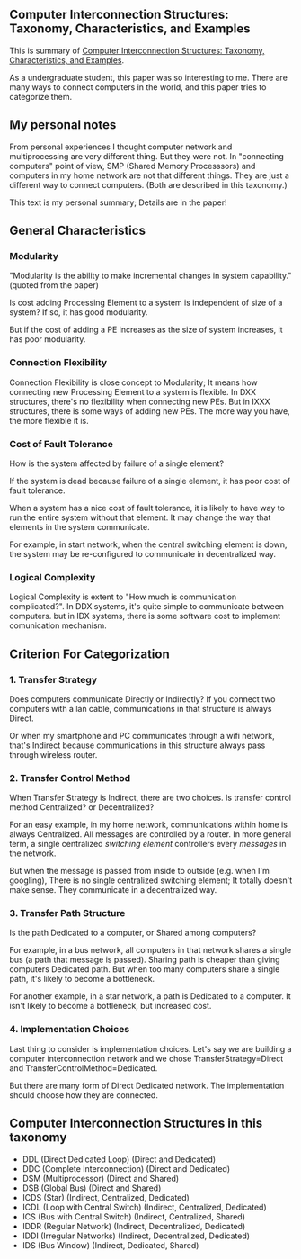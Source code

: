 ##  Computer Interconnection Structures: Taxonomy, Characteristics, and Examples

This is summary of [Computer Interconnection Structures: Taxonomy, Characteristics, and Examples](https://dl.acm.org/doi/10.1145/356654.356658).

As a undergraduate student, this paper was so interesting to me. There are many ways to connect computers in the world, and this paper tries to categorize them.  

## My personal notes

From personal experiences I thought computer network and multiprocessing are very different thing. But they were not. In "connecting computers" point of view, SMP (Shared Memory Processsors) and computers in my home network are not that different things. They are just a different way to connect computers. (Both are described in this taxonomy.)  

This text is my personal summary; Details are in the paper!  

## General Characteristics

### Modularity

"Modularity is the ability to make incremental changes in system capability." (quoted from the paper)

Is cost adding Processing Element to a system is independent of size of a system? If so, it has good modularity.  

But if the cost of adding a PE increases as the size of system increases, it has poor modularity.

### Connection Flexibility

Connection Flexibility is close concept to Modularity; It means how connecting new Processing Element to a system is flexible. In DXX structures, there's no flexibility when connecting new PEs. But in IXXX structures, there is some ways of adding new PEs. The more way you have, the more flexible it is.

### Cost of Fault Tolerance

How is the system affected by failure of a single element?  

If the system is dead because failure of a single element, it has poor cost of fault tolerance.  

When a system has a nice cost of fault tolerance, it is likely to have way to run the entire system without that element. It may change the way that elements in the system communicate.  

For example, in start network, when the central switching element is down, the system may be re-configured to communicate in decentralized way.  

### Logical Complexity

Logical Complexity is extent to "How much is communication complicated?". In DDX systems, it's quite simple to communicate between computers. but in IDX systems, there is some software cost to implement comunication mechanism.  

## Criterion For Categorization

### 1. Transfer Strategy

Does computers communicate Directly or Indirectly? If you connect two computers with a lan cable, communications in that structure is always Direct.  

Or when my smartphone and PC communicates through a wifi network, that's Indirect because communications in this structure always pass through wireless router.  

### 2. Transfer Control Method

When Transfer Strategy is Indirect, there are two choices. Is transfer control method Centralized? or Decentralized?  

For an easy example, in my home network, communications within home is always Centralized. All messages are controlled by a router. In more general term, a single centralized *switching element* controllers every *messages* in the network.  

But when the message is passed from inside to outside (e.g. when I'm googling), There is no single centralized switching element; It totally doesn't make sense. They communicate in a decentralized way.  

### 3. Transfer Path Structure

Is the path Dedicated to a computer, or Shared among computers?  

For example, in a bus network, all computers in that network shares a single bus (a path that message is passed). Sharing path is cheaper than giving computers Dedicated path. But when too many computers share a single path, it's likely to become a bottleneck.  

For another example, in a star network, a path is Dedicated to a computer. It isn't likely to become a bottleneck, but increased cost.  

### 4. Implementation Choices

Last thing to consider is implementation choices. Let's say we are building a computer interconnection network and we chose TransferStrategy=Direct and TransferControlMethod=Dedicated.  

But there are many form of Direct Dedicated network. The implementation should choose how they are connected.

## Computer Interconnection Structures in this taxonomy

- DDL (Direct Dedicated Loop) (Direct and Dedicated)
- DDC (Complete Interconnection) (Direct and Dedicated)
- DSM (Multiprocessor) (Direct and Shared)
- DSB (Global Bus) (Direct and Shared)
- ICDS (Star) (Indirect, Centralized, Dedicated)
- ICDL (Loop with Central Switch) (Indirect, Centralized, Dedicated)
- ICS (Bus with Central Switch) (Indirect, Centralized, Shared)
- IDDR (Regular Network) (Indirect, Decentralized, Dedicated)
- IDDI (Irregular Networks) (Indirect, Decentralized, Dedicated)
- IDS (Bus Window) (Indirect, Dedicated, Shared)
